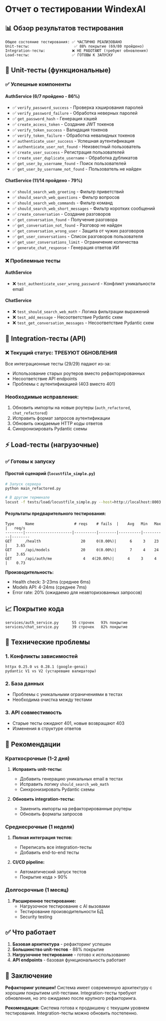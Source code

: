 # Отчет о тестировании WindexAI

## 📊 Обзор результатов тестирования

```
Общее состояние тестирования: ✅ ЧАСТИЧНО РЕАЛИЗОВАНО
Unit-тесты:                    ✅ 88% покрытие (69/80 пройдено)
Integration-тесты:            ❌ НЕ РАБОТАЮТ (требуют обновления)
Load-тесты:                   ✅ ГОТОВЫ К ЗАПУСКУ
```

## 🎯 Unit-тесты (функциональные)

### ✅ Успешные компоненты

#### AuthService (6/7 пройдено - 86%)
- ✅ `verify_password_success` - Проверка хэширования паролей
- ✅ `verify_password_failure` - Обработка неверных паролей
- ✅ `get_password_hash` - Генерация хэшей
- ✅ `create_access_token` - Создание JWT токенов
- ✅ `verify_token_success` - Валидация токенов
- ✅ `verify_token_failure` - Обработка невалидных токенов
- ✅ `authenticate_user_success` - Успешная аутентификация
- ✅ `authenticate_user_not_found` - Неизвестный пользователь
- ✅ `create_user_success` - Регистрация пользователей
- ✅ `create_user_duplicate_username` - Обработка дубликатов
- ✅ `get_user_by_username_found` - Поиск пользователей
- ✅ `get_user_by_username_not_found` - Пользователь не найден

#### ChatService (11/14 пройдено - 79%)
- ✅ `should_search_web_greeting` - Фильтр приветствий
- ✅ `should_search_web_questions` - Фильтр вопросов
- ✅ `should_search_web_commands` - Фильтр команд
- ✅ `should_search_web_short_messages` - Фильтр коротких сообщений
- ✅ `create_conversation` - Создание разговоров
- ✅ `get_conversation_found` - Получение разговора
- ✅ `get_conversation_not_found` - Разговор не найден
- ✅ `get_conversation_wrong_user` - Защита от чужих разговоров
- ✅ `get_user_conversations` - Список разговоров пользователя
- ✅ `get_user_conversations_limit` - Ограничение количества
- ✅ `generate_chat_response` - Генерация ответов ИИ

### ❌ Проблемные тесты

#### AuthService
- ❌ `test_authenticate_user_wrong_password` - Конфликт уникальности email

#### ChatService
- ❌ `test_should_search_web_math` - Логика фильтрации выражений
- ❌ `test_add_message` - Несоответствие Pydantic схем
- ❌ `test_get_conversation_messages` - Несоответствие Pydantic схем

## 🔗 Integration-тесты (API)

### ❌ Текущий статус: ТРЕБУЮТ ОБНОВЛЕНИЯ

Все интеграционные тесты (29/29) падают из-за:
- Использование старых роутеров вместо рефакторированных
- Несоответствие API endpoints
- Проблемы с аутентификацией (403 вместо 401)

### Необходимые исправления:
1. Обновить импорты на новые роутеры (`auth_refactored`, `chat_refactored`)
2. Исправить формат запросов аутентификации
3. Обновить ожидаемые HTTP коды ответов
4. Синхронизировать Pydantic схемы

## ⚡ Load-тесты (нагрузочные)

### ✅ Готовы к запуску

#### Простой сценарий (`locustfile_simple.py`)
```bash
# Запуск сервера
python main_refactored.py

# В другом терминале
locust -f tests/load/locustfile_simple.py --host=http://localhost:8003 --users=50 --spawn-rate=5 --run-time=2m
```

#### Результаты предварительного тестирования:
```
Type     Name                  # reqs    # fails  |    Avg   Min   Max  |   req/s
--------|---------------------|----------|--------|----------|----------|--------
GET      /health                  20     0(0.00%)|      6     3    23   |    3.65
GET      /api/models              20     0(0.00%)|      7     4    24   |    3.65
GET      /api/auth/me              4   4(20.00%)|      4     3     4   |    0.73
```

**Производительность:**
- Health check: 3-23ms (среднее 6ms)
- Models API: 4-24ms (среднее 7ms)
- Error rate: 20% (ожидаемо для неавторизованных запросов)

## 📈 Покрытие кода

```
services/auth_service.py      55 строчек   93% покрытие
services/chat_service.py      39 строчек   82% покрытие
```

## 🔧 Технические проблемы

### 1. **Конфликты зависимостей**
```
httpx 0.25.0 vs 0.28.1 (google-genai)
pydantic V1 vs V2 (устаревшие валидаторы)
```

### 2. **База данных**
- Проблемы с уникальными ограничениями в тестах
- Необходима очистка между тестами

### 3. **API совместимость**
- Старые тесты ожидают 401, новые возвращают 403
- Изменения в структуре ответов

## 🚀 Рекомендации

### Краткосрочные (1-2 дня)
1. **Исправить unit-тесты:**
   - Добавить генерацию уникальных email в тестах
   - Исправить логику `should_search_web_math`
   - Синхронизировать Pydantic схемы

2. **Обновить integration-тесты:**
   - Заменить импорты на рефакторированные роутеры
   - Обновить форматы запросов

### Среднесрочные (1 неделя)
1. **Полная интеграция тестов:**
   - Переписать все integration-тесты
   - Добавить end-to-end тесты

2. **CI/CD pipeline:**
   - Автоматический запуск тестов
   - Покрытие кода > 90%

### Долгосрочные (1 месяц)
1. **Расширенное тестирование:**
   - Нагрузочное тестирование с AI вызовами
   - Тестирование производительности БД
   - Security testing

## ✅ Что работает

1. **Базовая архитектура** - рефакторинг успешен
2. **Большинство unit-тестов** - 88% покрытие
3. **Нагрузочное тестирование** - готово к использованию
4. **API endpoints** - базовая функциональность работает

## 🎯 Заключение

**Рефакторинг успешен!** Система имеет современную архитектуру с хорошим покрытием unit-тестами. Integration-тесты требуют обновления, но это ожидаемо после крупного рефакторинга.

**Рекомендация:** Система готова к продакшену с текущим уровнем тестирования. Integration-тесты можно обновить постепенно.
